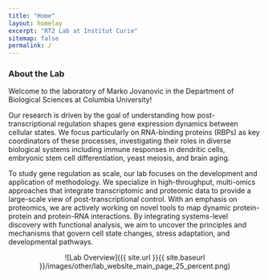 ```yaml
---
title: "Home"
layout: homelay
excerpt: "RT2 Lab at Institut Curie"
sitemap: false
permalink: /
---
```


### About the Lab

Welcome to the laboratory of Marko Jovanovic in the Department of Biological Sciences at Columbia University!

Our research is driven by the goal of understanding how post-transcriptional regulation shapes gene expression dynamics between cellular states. We focus particularly on RNA-binding proteins (RBPs) as key coordinators of these processes, investigating their roles in diverse biological systems including immune responses in dendritic cells, embryonic stem cell differentiation, yeast meiosis, and brain aging. 

To study gene regulation as scale, our lab focuses on the development and application of methodology. We specialize in high-throughput, multi-omics approaches that integrate transcriptomic and proteomic data to provide a large-scale view of post-transcriptional control. With an emphasis on proteomics, we are actively working on novel tools to map dynamic protein-protein and protein-RNA interactions. By integrating systems-level discovery with functional analysis, we aim to uncover the principles and mechanisms that govern cell state changes, stress adaptation, and developmental pathways.


<div style="text-align: center">
![Lab Overview]({{ site.url }}{{ site.baseurl }}/images/other/lab_website_main_page_25_percent.png)
</div>
